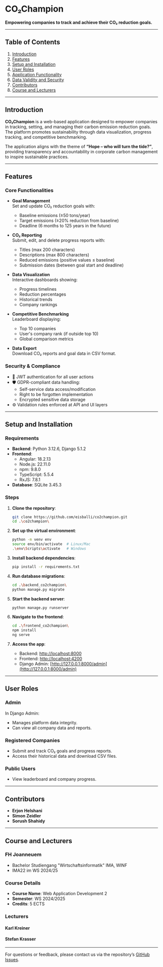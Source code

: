 
# **CO₂Champion**

**Empowering companies to track and achieve their CO₂ reduction goals.**

---

## **Table of Contents**
1. [Introduction](#introduction)
2. [Features](#features)
3. [Setup and Installation](#setup-and-installation)
4. [User Roles](#user-roles)
5. [Application Functionality](#application-functionality)
6. [Data Validity and Security](#data-validity-and-security)
7. [Contributors](#contributors)
8. [Course and Lecturers](#course-and-lecturers)

---

## **Introduction**
**CO₂Champion** is a web-based application designed to empower companies in tracking, setting, and managing their carbon emission reduction goals. The platform promotes sustainability through data visualization, progress tracking, and competitive benchmarking.

The application aligns with the theme of **“Hope – who will turn the tide?”**, providing transparency and accountability in corporate carbon management to inspire sustainable practices.

---

## **Features**
### **Core Functionalities**
- **Goal Management**  
  Set and update CO₂ reduction goals with:
  - Baseline emissions (≥50 tons/year)
  - Target emissions (≥20% reduction from baseline)
  - Deadline (6 months to 125 years in the future)

- **CO₂ Reporting**  
  Submit, edit, and delete progress reports with:
  - Titles (max 200 characters)
  - Descriptions (max 800 characters)
  - Reduced emissions (positive values ≤ baseline)
  - Submission dates (between goal start and deadline)

- **Data Visualization**  
  Interactive dashboards showing:
  - Progress timelines
  - Reduction percentages
  - Historical trends
  - Company rankings

- **Competitive Benchmarking**  
  Leaderboard displaying:
  - Top 10 companies
  - User's company rank (if outside top 10)
  - Global comparison metrics

- **Data Export**  
  Download CO₂ reports and goal data in CSV format.

### **Security & Compliance**
- 🔐 JWT authentication for all user actions
- 🛡️ GDPR-compliant data handling:
  - Self-service data access/modification
  - Right to be forgotten implementation
  - Encrypted sensitive data storage
- ⚙️ Validation rules enforced at API and UI layers

---

## **Setup and Installation**
### **Requirements**
- **Backend**: Python 3.12.6, Django 5.1.2
- **Frontend**: 
    - Angular: 18.2.13
    - Node.js: 22.11.0
    - npm: 9.8.0
    - TypeScript: 5.5.4
    - RxJS: 7.8.1
- **Database**: SQLite 3.45.3

### **Steps**
1. **Clone the repository**:
   ```bash
   git clone https://github.com/eisballi/co2champion.git
   cd .\co2champion\
   ```

2. **Set up the virtual environment**:
   ```bash
   python -m venv env
   source env/bin/activate  # Linux/Mac
   .\env\Scripts\activate   # Windows
   ```

3. **Install backend dependencies**:
   ```bash
   pip install -r requirements.txt
   ```

4. **Run database migrations**:
   ```bash
   cd .\backend_co2champion\ 
   python manage.py migrate
   ```

5. **Start the backend server**:
   ```bash
   python manage.py runserver
   ```

6. **Navigate to the frontend**:
   ```bash
   cd .\frontend_co2champion\
   npm install
   ng serve
   ```

7. **Access the app**:
   - Backend: [http://localhost:8000](http://localhost:8000)
   - Frontend: [http://localhost:4200](http://localhost:4200)
   - Django Admin: [http://127.0.0.1:8000/admin](http://127.0.0.1:8000/admin)

---

## **User Roles**
### **Admin**
In Django Admin:
- Manages platform data integrity.
- Can view all company data and reports.

### **Registered Companies**
- Submit and track CO₂ goals and progress reports.
- Access their historical data and download CSV files.

### **Public Users**
- View leaderboard and company progress.

---

## **Contributors**
- **Erjon Helshani**
- **Simon Zeidler**
- **Sorush Shahidy**

---

## **Course and Lecturers**
### **FH Joanneuem**
- Bachelor Studiengang "Wirtschaftsinformatik" IMA, WINF
- IMA22 im WS 2024/25
### **Course Details**
- **Course Name**: Web Application Development 2
- **Semester**: WS 2024/2025
- **Credits**: 5 ECTS

### **Lecturers**
#### **Karl Kreiner**
#### **Stefan Krasser**

---

For questions or feedback, please contact us via the repository’s [GitHub Issues](https://github.com/eisballi/co2champion/issues).
